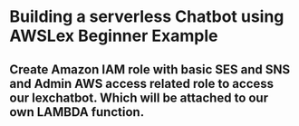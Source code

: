 # Building a serverless Chatbot using AWSLex Beginner Example
## Create Amazon __IAM__ role with basic SES and SNS and Admin AWS access related role to access our lexchatbot. Which will be attached to our own LAMBDA function.

